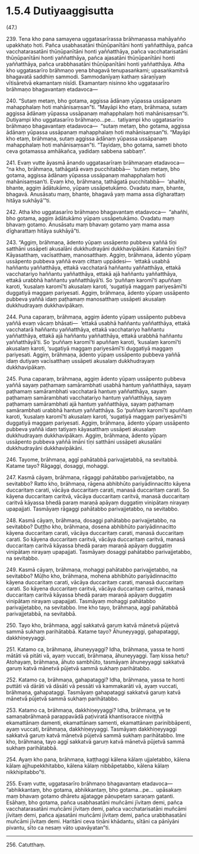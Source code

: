 

# 1.5.4 Dutiyaaggisutta




(47.)

239\. Tena kho pana samayena uggatasarīrassa brāhmaṇassa mahāyañño upakkhaṭo hoti. Pañca usabhasatāni thūṇūpanītāni honti yaññatthāya, pañca vacchatarasatāni thūṇūpanītāni honti yaññatthāya, pañca vacchatarisatāni thūṇūpanītāni honti yaññatthāya, pañca ajasatāni thūṇūpanītāni honti yaññatthāya, pañca urabbhasatāni thūṇūpanītāni honti yaññatthāya. Atha kho uggatasarīro brāhmaṇo yena bhagavā tenupasaṅkami; upasaṅkamitvā bhagavatā saddhiṃ sammodi. Sammodanīyaṃ kathaṃ sāraṇīyaṃ vītisāretvā ekamantaṃ nisīdi. Ekamantaṃ nisinno kho uggatasarīro brāhmaṇo bhagavantaṃ etadavoca—

240\. “Sutaṃ metaṃ, bho gotama, aggissa ādānaṃ yūpassa ussāpanaṃ mahapphalaṃ hoti mahānisaṃsan”ti. “Mayāpi kho etaṃ, brāhmaṇa, sutaṃ aggissa ādānaṃ yūpassa ussāpanaṃ mahapphalaṃ hoti mahānisaṃsan”ti. Dutiyampi kho uggatasarīro brāhmaṇo…pe…  tatiyampi kho uggatasarīro brāhmaṇo bhagavantaṃ etadavoca—  “sutaṃ metaṃ, bho gotama, aggissa ādānaṃ yūpassa ussāpanaṃ mahapphalaṃ hoti mahānisaṃsan”ti. “Mayāpi kho etaṃ, brāhmaṇa, sutaṃ aggissa ādānaṃ yūpassa ussāpanaṃ mahapphalaṃ hoti mahānisaṃsan”ti. “Tayidaṃ, bho gotama, sameti bhoto ceva gotamassa amhākañca, yadidaṃ sabbena sabbaṃ”.

241\. Evaṃ vutte āyasmā ānando uggatasarīraṃ brāhmaṇaṃ etadavoca—  “na kho, brāhmaṇa, tathāgatā evaṃ pucchitabbā—  ‘sutaṃ metaṃ, bho gotama, aggissa ādānaṃ yūpassa ussāpanaṃ mahapphalaṃ hoti mahānisaṃsan’ti. Evaṃ kho, brāhmaṇa, tathāgatā pucchitabbā—  ‘ahañhi, bhante, aggiṃ ādātukāmo, yūpaṃ ussāpetukāmo. Ovadatu maṃ, bhante, bhagavā. Anusāsatu maṃ, bhante, bhagavā yaṃ mama assa dīgharattaṃ hitāya sukhāyā’”ti.

242\. Atha kho uggatasarīro brāhmaṇo bhagavantaṃ etadavoca—  “ahañhi, bho gotama, aggiṃ ādātukāmo yūpaṃ ussāpetukāmo. Ovadatu maṃ bhavaṃ gotamo. Anusāsatu maṃ bhavaṃ gotamo yaṃ mama assa dīgharattaṃ hitāya sukhāyā”ti.

243\. “Aggiṃ, brāhmaṇa, ādento yūpaṃ ussāpento pubbeva yaññā tīṇi satthāni ussāpeti akusalāni dukkhudrayāni dukkhavipākāni. Katamāni tīṇi? Kāyasatthaṃ, vacīsatthaṃ, manosatthaṃ. Aggiṃ, brāhmaṇa, ādento yūpaṃ ussāpento pubbeva yaññā evaṃ cittaṃ uppādesi—  ‘ettakā usabhā haññantu yaññatthāya, ettakā vacchatarā haññantu yaññatthāya, ettakā vacchatariyo haññantu yaññatthāya, ettakā ajā haññantu yaññatthāya, ettakā urabbhā haññantu yaññatthāyā’ti. So ‘puññaṃ karomī’ti apuññaṃ karoti, ‘kusalaṃ karomī’ti akusalaṃ karoti, ‘sugatiyā maggaṃ pariyesāmī’ti duggatiyā maggaṃ pariyesati. Aggiṃ, brāhmaṇa, ādento yūpaṃ ussāpento pubbeva yaññā idaṃ paṭhamaṃ manosatthaṃ ussāpeti akusalaṃ dukkhudrayaṃ dukkhavipākaṃ.

244\. Puna caparaṃ, brāhmaṇa, aggiṃ ādento yūpaṃ ussāpento pubbeva yaññā evaṃ vācaṃ bhāsati—  ‘ettakā usabhā haññantu yaññatthāya, ettakā vacchatarā haññantu yaññatthāya, ettakā vacchatariyo haññantu yaññatthāya, ettakā ajā haññantu yaññatthāya, ettakā urabbhā haññantu yaññatthāyā’ti. So ‘puññaṃ karomī’ti apuññaṃ karoti, ‘kusalaṃ karomī’ti akusalaṃ karoti, ‘sugatiyā maggaṃ pariyesāmī’ti duggatiyā maggaṃ pariyesati. Aggiṃ, brāhmaṇa, ādento yūpaṃ ussāpento pubbeva yaññā idaṃ dutiyaṃ vacīsatthaṃ ussāpeti akusalaṃ dukkhudrayaṃ dukkhavipākaṃ.

245\. Puna caparaṃ, brāhmaṇa, aggiṃ ādento yūpaṃ ussāpento pubbeva yaññā sayaṃ paṭhamaṃ samārambhati usabhā hantuṃ yaññatthāya, sayaṃ paṭhamaṃ samārambhati vacchatarā hantuṃ yaññatthāya, sayaṃ paṭhamaṃ samārambhati vacchatariyo hantuṃ yaññatthāya, sayaṃ paṭhamaṃ samārambhati ajā hantuṃ yaññatthāya, sayaṃ paṭhamaṃ samārambhati urabbhā hantuṃ yaññatthāya. So ‘puññaṃ karomī’ti apuññaṃ karoti, ‘kusalaṃ karomī’ti akusalaṃ karoti, ‘sugatiyā maggaṃ pariyesāmī’ti duggatiyā maggaṃ pariyesati. Aggiṃ, brāhmaṇa, ādento yūpaṃ ussāpento pubbeva yaññā idaṃ tatiyaṃ kāyasatthaṃ ussāpeti akusalaṃ dukkhudrayaṃ dukkhavipākaṃ. Aggiṃ, brāhmaṇa, ādento yūpaṃ ussāpento pubbeva yaññā imāni tīṇi satthāni ussāpeti akusalāni dukkhudrayāni dukkhavipākāni.

246\. Tayome, brāhmaṇa, aggī pahātabbā parivajjetabbā, na sevitabbā. Katame tayo? Rāgaggi, dosaggi, mohaggi.

247\. Kasmā cāyaṃ, brāhmaṇa, rāgaggi pahātabbo parivajjetabbo, na sevitabbo? Ratto kho, brāhmaṇa, rāgena abhibhūto pariyādinnacitto kāyena duccaritaṃ carati, vācāya duccaritaṃ carati, manasā duccaritaṃ carati. So kāyena duccaritaṃ caritvā, vācāya duccaritaṃ caritvā, manasā duccaritaṃ caritvā kāyassa bhedā paraṃ maraṇā apāyaṃ duggatiṃ vinipātaṃ nirayaṃ upapajjati. Tasmāyaṃ rāgaggi pahātabbo parivajjetabbo, na sevitabbo.

248\. Kasmā cāyaṃ, brāhmaṇa, dosaggi pahātabbo parivajjetabbo, na sevitabbo? Duṭṭho kho, brāhmaṇa, dosena abhibhūto pariyādinnacitto kāyena duccaritaṃ carati, vācāya duccaritaṃ carati, manasā duccaritaṃ carati. So kāyena duccaritaṃ caritvā, vācāya duccaritaṃ caritvā, manasā duccaritaṃ caritvā kāyassa bhedā paraṃ maraṇā apāyaṃ duggatiṃ vinipātaṃ nirayaṃ upapajjati. Tasmāyaṃ dosaggi pahātabbo parivajjetabbo, na sevitabbo.

249\. Kasmā cāyaṃ, brāhmaṇa, mohaggi pahātabbo parivajjetabbo, na sevitabbo? Mūḷho kho, brāhmaṇa, mohena abhibhūto pariyādinnacitto kāyena duccaritaṃ carati, vācāya duccaritaṃ carati, manasā duccaritaṃ carati. So kāyena duccaritaṃ caritvā, vācāya duccaritaṃ caritvā, manasā duccaritaṃ caritvā kāyassa bhedā paraṃ maraṇā apāyaṃ duggatiṃ vinipātaṃ nirayaṃ upapajjati. Tasmāyaṃ mohaggi pahātabbo parivajjetabbo, na sevitabbo. Ime kho tayo, brāhmaṇa, aggī pahātabbā parivajjetabbā, na sevitabbā.

250\. Tayo kho, brāhmaṇa, aggī sakkatvā garuṃ katvā mānetvā pūjetvā sammā sukhaṃ parihātabbā. Katame tayo? Āhuneyyaggi, gahapataggi, dakkhiṇeyyaggi.

251\. Katamo ca, brāhmaṇa, āhuneyyaggi? Idha, brāhmaṇa, yassa te honti mātāti vā pitāti vā, ayaṃ vuccati, brāhmaṇa, āhuneyyaggi. Taṃ kissa hetu? Atohayaṃ, brāhmaṇa, āhuto sambhūto, tasmāyaṃ āhuneyyaggi sakkatvā garuṃ katvā mānetvā pūjetvā sammā sukhaṃ parihātabbo.

252\. Katamo ca, brāhmaṇa, gahapataggi? Idha, brāhmaṇa, yassa te honti puttāti vā dārāti vā dāsāti vā pessāti vā kammakarāti vā, ayaṃ vuccati, brāhmaṇa, gahapataggi. Tasmāyaṃ gahapataggi sakkatvā garuṃ katvā mānetvā pūjetvā sammā sukhaṃ parihātabbo.

253\. Katamo ca, brāhmaṇa, dakkhiṇeyyaggi? Idha, brāhmaṇa, ye te samaṇabrāhmaṇā parappavādā paṭiviratā khantisoracce niviṭṭhā ekamattānaṃ damenti, ekamattānaṃ samenti, ekamattānaṃ parinibbāpenti, ayaṃ vuccati, brāhmaṇa, dakkhiṇeyyaggi. Tasmāyaṃ dakkhiṇeyyaggi sakkatvā garuṃ katvā mānetvā pūjetvā sammā sukhaṃ parihātabbo. Ime kho, brāhmaṇa, tayo aggī sakkatvā garuṃ katvā mānetvā pūjetvā sammā sukhaṃ parihātabbā.

254\. Ayaṃ kho pana, brāhmaṇa, kaṭṭhaggi kālena kālaṃ ujjaletabbo, kālena kālaṃ ajjhupekkhitabbo, kālena kālaṃ nibbāpetabbo, kālena kālaṃ nikkhipitabbo”ti.

255\. Evaṃ vutte, uggatasarīro brāhmaṇo bhagavantaṃ etadavoca—  “abhikkantaṃ, bho gotama, abhikkantaṃ, bho gotama…pe…  upāsakaṃ maṃ bhavaṃ gotamo dhāretu ajjatagge pāṇupetaṃ saraṇaṃ gatanti. Esāhaṃ, bho gotama, pañca usabhasatāni muñcāmi jīvitaṃ demi, pañca vacchatarasatāni muñcāmi jīvitaṃ demi, pañca vacchatarisatāni muñcāmi jīvitaṃ demi, pañca ajasatāni muñcāmi jīvitaṃ demi, pañca urabbhasatāni muñcāmi jīvitaṃ demi. Haritāni ceva tiṇāni khādantu, sītāni ca pānīyāni pivantu, sīto ca nesaṃ vāto upavāyatan”ti.

---

256\. Catutthaṃ.





